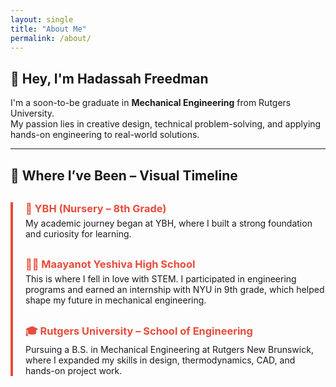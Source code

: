 ```yaml
---
layout: single
title: "About Me"
permalink: /about/
---
```


## 👋 Hey, I'm Hadassah Freedman

I'm a soon-to-be graduate in **Mechanical Engineering** from Rutgers University.  
My passion lies in creative design, technical problem-solving, and applying hands-on engineering to real-world solutions.

---

## 📍 Where I’ve Been – Visual Timeline

<div class="timeline">
  <div class="timeline-item">
    <h3>🏫 YBH (Nursery – 8th Grade)</h3>
    <p>My academic journey began at YBH, where I built a strong foundation and curiosity for learning.</p>
  </div>

  <div class="timeline-item">
    <h3>👩‍🔬 Maayanot Yeshiva High School</h3>
    <p>This is where I fell in love with STEM. I participated in engineering programs and earned an internship with NYU in 9th grade, which helped shape my future in mechanical engineering.</p>
  </div>

  <div class="timeline-item">
    <h3>🎓 Rutgers University – School of Engineering</h3>
    <p>Pursuing a B.S. in Mechanical Engineering at Rutgers New Brunswick, where I expanded my skills in design, thermodynamics, CAD, and hands-on project work.</p>
  </div>
</div>

<style>
.timeline {
  border-left: 4px solid #e74c3c;
  padding-left: 20px;
  margin: 30px 0;
}
.timeline-item {
  margin-bottom: 30px;
}
.timeline-item h3 {
  margin-bottom: 5px;
  color: #e74c3c;
}
.timeline-item p {
  margin: 0;
}
</style>
